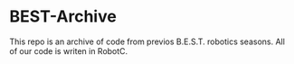 # BEST-Archive
This repo is an archive of code from previos B.E.S.T. robotics seasons. All of our code is writen in RobotC.
